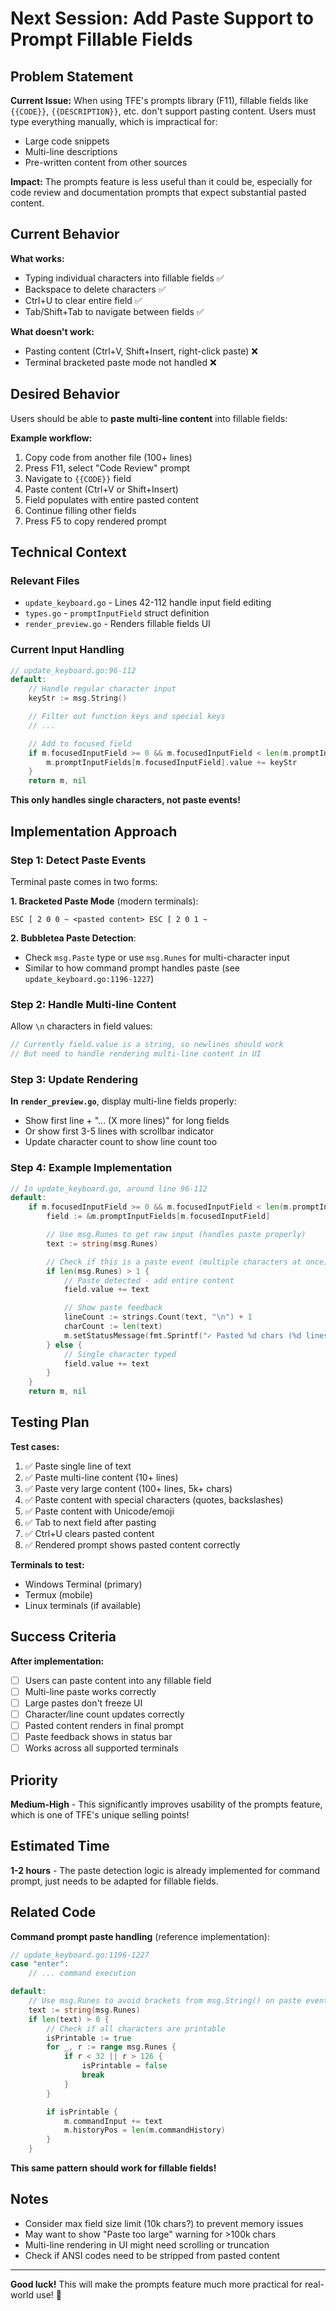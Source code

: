 # Next Session: Add Paste Support to Prompt Fillable Fields

## Problem Statement

**Current Issue:** When using TFE's prompts library (F11), fillable fields like `{{CODE}}`, `{{DESCRIPTION}}`, etc. don't support pasting content. Users must type everything manually, which is impractical for:
- Large code snippets
- Multi-line descriptions
- Pre-written content from other sources

**Impact:** The prompts feature is less useful than it could be, especially for code review and documentation prompts that expect substantial pasted content.

## Current Behavior

**What works:**
- Typing individual characters into fillable fields ✅
- Backspace to delete characters ✅
- Ctrl+U to clear entire field ✅
- Tab/Shift+Tab to navigate between fields ✅

**What doesn't work:**
- Pasting content (Ctrl+V, Shift+Insert, right-click paste) ❌
- Terminal bracketed paste mode not handled ❌

## Desired Behavior

Users should be able to **paste multi-line content** into fillable fields:

**Example workflow:**
1. Copy code from another file (100+ lines)
2. Press F11, select "Code Review" prompt
3. Navigate to `{{CODE}}` field
4. Paste content (Ctrl+V or Shift+Insert)
5. Field populates with entire pasted content
6. Continue filling other fields
7. Press F5 to copy rendered prompt

## Technical Context

### Relevant Files
- `update_keyboard.go` - Lines 42-112 handle input field editing
- `types.go` - `promptInputField` struct definition
- `render_preview.go` - Renders fillable fields UI

### Current Input Handling

```go
// update_keyboard.go:96-112
default:
    // Handle regular character input
    keyStr := msg.String()

    // Filter out function keys and special keys
    // ...

    // Add to focused field
    if m.focusedInputField >= 0 && m.focusedInputField < len(m.promptInputFields) {
        m.promptInputFields[m.focusedInputField].value += keyStr
    }
    return m, nil
```

**This only handles single characters, not paste events!**

## Implementation Approach

### Step 1: Detect Paste Events

Terminal paste comes in two forms:

**1. Bracketed Paste Mode** (modern terminals):
```
ESC [ 2 0 0 ~ <pasted content> ESC [ 2 0 1 ~
```

**2. Bubbletea Paste Detection**:
- Check `msg.Paste` type or use `msg.Runes` for multi-character input
- Similar to how command prompt handles paste (see `update_keyboard.go:1196-1227`)

### Step 2: Handle Multi-line Content

Allow `\n` characters in field values:
```go
// Currently field.value is a string, so newlines should work
// But need to handle rendering multi-line content in UI
```

### Step 3: Update Rendering

**In `render_preview.go`**, display multi-line fields properly:
- Show first line + "... (X more lines)" for long fields
- Or show first 3-5 lines with scrollbar indicator
- Update character count to show line count too

### Step 4: Example Implementation

```go
// In update_keyboard.go, around line 96-112
default:
    if m.focusedInputField >= 0 && m.focusedInputField < len(m.promptInputFields) {
        field := &m.promptInputFields[m.focusedInputField]

        // Use msg.Runes to get raw input (handles paste properly)
        text := string(msg.Runes)

        // Check if this is a paste event (multiple characters at once)
        if len(msg.Runes) > 1 {
            // Paste detected - add entire content
            field.value += text

            // Show paste feedback
            lineCount := strings.Count(text, "\n") + 1
            charCount := len(text)
            m.setStatusMessage(fmt.Sprintf("✓ Pasted %d chars (%d lines)", charCount, lineCount), false)
        } else {
            // Single character typed
            field.value += text
        }
    }
    return m, nil
```

## Testing Plan

**Test cases:**
1. ✅ Paste single line of text
2. ✅ Paste multi-line content (10+ lines)
3. ✅ Paste very large content (100+ lines, 5k+ chars)
4. ✅ Paste content with special characters (quotes, backslashes)
5. ✅ Paste content with Unicode/emoji
6. ✅ Tab to next field after pasting
7. ✅ Ctrl+U clears pasted content
8. ✅ Rendered prompt shows pasted content correctly

**Terminals to test:**
- Windows Terminal (primary)
- Termux (mobile)
- Linux terminals (if available)

## Success Criteria

**After implementation:**
- [ ] Users can paste content into any fillable field
- [ ] Multi-line paste works correctly
- [ ] Large pastes don't freeze UI
- [ ] Character/line count updates correctly
- [ ] Pasted content renders in final prompt
- [ ] Paste feedback shows in status bar
- [ ] Works across all supported terminals

## Priority

**Medium-High** - This significantly improves usability of the prompts feature, which is one of TFE's unique selling points!

## Estimated Time

**1-2 hours** - The paste detection logic is already implemented for command prompt, just needs to be adapted for fillable fields.

## Related Code

**Command prompt paste handling** (reference implementation):
```go
// update_keyboard.go:1196-1227
case "enter":
    // ... command execution

default:
    // Use msg.Runes to avoid brackets from msg.String() on paste events
    text := string(msg.Runes)
    if len(text) > 0 {
        // Check if all characters are printable
        isPrintable := true
        for _, r := range msg.Runes {
            if r < 32 || r > 126 {
                isPrintable = false
                break
            }
        }

        if isPrintable {
            m.commandInput += text
            m.historyPos = len(m.commandHistory)
        }
    }
```

**This same pattern should work for fillable fields!**

## Notes

- Consider max field size limit (10k chars?) to prevent memory issues
- May want to show "Paste too large" warning for >100k chars
- Multi-line rendering in UI might need scrolling or truncation
- Check if ANSI codes need to be stripped from pasted content

---

**Good luck!** This will make the prompts feature much more practical for real-world use! 🚀
